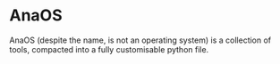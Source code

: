 # AnaOS
AnaOS (despite the name, is not an operating system) is a collection of tools, compacted into a fully customisable python file.
